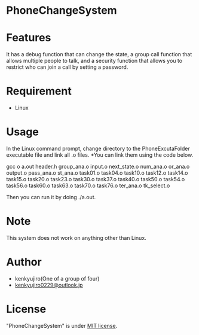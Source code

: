 # PhoneChangeSystem

# Features

It has a debug function that can change the state, a group call function that allows multiple people to talk, and a security function that allows you to restrict who can join a call by setting a password.

# Requirement

* Linux

# Usage

In the Linux command prompt, change directory to the PhoneExcutaFolder executable file and link all .o files.
*You can link them using the code below.

gcc o a.out header.h group_ana.o input.o next_state.o
 num_ana.o or_ana.o output.o pass_ana.o st_ana.o
 task01.o task04.o task10.o task12.o task14.o task15.o
 task20.o task23.o task30.o task37.o task40.o task50.o
 task54.o task56.o task60.o task63.o task70.o task76.o
 ter_ana.o tk_select.o

Then you can run it by doing ./a.out.

# Note

This system does not work on anything other than Linux.

# Author

* kenkyujiro(One of a group of four)
* kenkyujiro0229@outlook.jp

# License

"PhoneChangeSystem" is under [MIT license](https://en.wikipedia.org/wiki/MIT_License).
